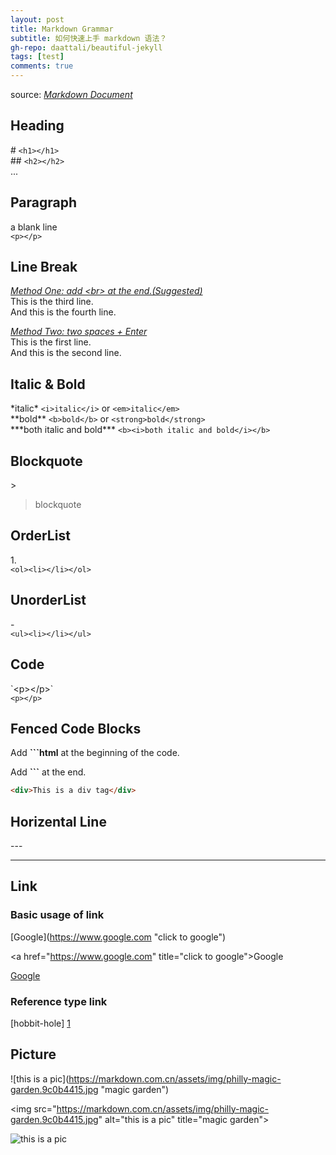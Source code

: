 ```yaml
---
layout: post
title: Markdown Grammar
subtitle: 如何快速上手 markdown 语法？
gh-repo: daattali/beautiful-jekyll
tags: [test]
comments: true
---
```


<!-- # <center>Markdown Grammar</center> -->
source: *[Markdown Document](https://markdown.com.cn/basic-syntax/links.html#code)*

## Heading
\# `<h1></h1>`<br>
\## `<h2></h2>`<br>
...

## Paragraph
a blank line<br>
`<p></p>`

## Line Break
*<u>Method One: add \<br> at the end.(Suggested)</u>*<br>
This is the third line.<br>And this is the fourth line.

*<u>Method Two: two spaces + Enter</u>*<br>
This is the first line.  
And this is the second line.

## Italic &  Bold
\*italic* `<i>italic</i>` or `<em>italic</em>`<br>
\*\*bold** `<b>bold</b>` or `<strong>bold</strong>`<br>
\*\*\*both italic and bold*** `<b><i>both italic and bold</i></b>`

## Blockquote
\> 
> blockquote

## OrderList
1.<br>
`<ol><li></li></ol>`

## UnorderList
\-<br>
`<ul><li></li></ul>`

## Code
\`\<p>\</p>\`<br>
`<p></p>`

## Fenced Code Blocks
Add **```html** at the beginning of the code.

Add **```** at the end.

```html
<div>This is a div tag</div>
```

## Horizental Line
\---

---

## Link
### Basic usage of link
\[Google](https://www.google.com "click to google")

\<a href="https://www.google.com" title="click to google">Google</a>

[Google](https://www.google.com "click to google")

### Reference type link
[hobbit-hole] [1]

<!-- endnotes or footnotes -->
[1]: <https://en.wikipedia.org/wiki/Hobbit#Lifestyle> "Hobbit lifestyles"

## Picture
\![this is a pic]\(https://markdown.com.cn/assets/img/philly-magic-garden.9c0b4415.jpg "magic garden")

\<img src="https://markdown.com.cn/assets/img/philly-magic-garden.9c0b4415.jpg" alt="this is a pic" title="magic garden">

![this is a pic](https://markdown.com.cn/assets/img/philly-magic-garden.9c0b4415.jpg "magic garden")

